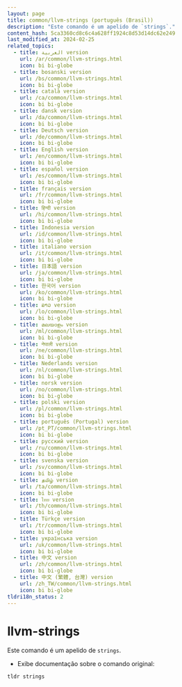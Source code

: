 ```yaml
---
layout: page
title: common/llvm-strings (português (Brasil))
description: "Este comando é um apelido de `strings`."
content_hash: 5ca3360cd8c6c4a628ff1924c8d53d14dc62e249
last_modified_at: 2024-02-25
related_topics:
  - title: العربية version
    url: /ar/common/llvm-strings.html
    icon: bi bi-globe
  - title: bosanski version
    url: /bs/common/llvm-strings.html
    icon: bi bi-globe
  - title: català version
    url: /ca/common/llvm-strings.html
    icon: bi bi-globe
  - title: dansk version
    url: /da/common/llvm-strings.html
    icon: bi bi-globe
  - title: Deutsch version
    url: /de/common/llvm-strings.html
    icon: bi bi-globe
  - title: English version
    url: /en/common/llvm-strings.html
    icon: bi bi-globe
  - title: español version
    url: /es/common/llvm-strings.html
    icon: bi bi-globe
  - title: français version
    url: /fr/common/llvm-strings.html
    icon: bi bi-globe
  - title: हिन्दी version
    url: /hi/common/llvm-strings.html
    icon: bi bi-globe
  - title: Indonesia version
    url: /id/common/llvm-strings.html
    icon: bi bi-globe
  - title: italiano version
    url: /it/common/llvm-strings.html
    icon: bi bi-globe
  - title: 日本語 version
    url: /ja/common/llvm-strings.html
    icon: bi bi-globe
  - title: 한국어 version
    url: /ko/common/llvm-strings.html
    icon: bi bi-globe
  - title: ລາວ version
    url: /lo/common/llvm-strings.html
    icon: bi bi-globe
  - title: മലയാളം version
    url: /ml/common/llvm-strings.html
    icon: bi bi-globe
  - title: नेपाली version
    url: /ne/common/llvm-strings.html
    icon: bi bi-globe
  - title: Nederlands version
    url: /nl/common/llvm-strings.html
    icon: bi bi-globe
  - title: norsk version
    url: /no/common/llvm-strings.html
    icon: bi bi-globe
  - title: polski version
    url: /pl/common/llvm-strings.html
    icon: bi bi-globe
  - title: português (Portugal) version
    url: /pt_PT/common/llvm-strings.html
    icon: bi bi-globe
  - title: русский version
    url: /ru/common/llvm-strings.html
    icon: bi bi-globe
  - title: svenska version
    url: /sv/common/llvm-strings.html
    icon: bi bi-globe
  - title: தமிழ் version
    url: /ta/common/llvm-strings.html
    icon: bi bi-globe
  - title: ไทย version
    url: /th/common/llvm-strings.html
    icon: bi bi-globe
  - title: Türkçe version
    url: /tr/common/llvm-strings.html
    icon: bi bi-globe
  - title: українська version
    url: /uk/common/llvm-strings.html
    icon: bi bi-globe
  - title: 中文 version
    url: /zh/common/llvm-strings.html
    icon: bi bi-globe
  - title: 中文 (繁體, 台灣) version
    url: /zh_TW/common/llvm-strings.html
    icon: bi bi-globe
tldri18n_status: 2
---
```

# llvm-strings

Este comando é um apelido de `strings`.

- Exibe documentação sobre o comando original:

`tldr strings`
